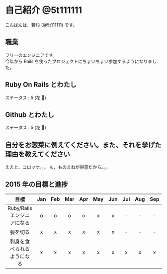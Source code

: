 # 自己紹介 @5t111111

こんばんは、若杉 (@5t111111) です。

## 職業

フリーのエンジニアです。  
今年から Rails を使ったプロジェクトにちょいちょい参加するようになりました。

## Ruby On Rails とわたし

ステータス : 5 (花 :cherry_blossom:)

## Github とわたし

ステータス : 5 (花 :cherry_blossom:)

## 自分をお惣菜に例えてください。また、それを挙げた理由を教えてください

ええと、コロッケ。。。
も、ものまねが得意だから。。。

## 2015 年の目標と進捗

|            目標                                   | Jan | Feb | Mar | Apr | May | Jun | Jul | Aug | Sep | Oct | Nov | Dec |
|:-------------------------------------------------:|:---:|:---:|:---:|:---:|:---:|:---:|:---:|:---:|:---:|:---:|:---:|:---:|
| Ruby/Rails エンジニアになる                       |  o  |  o  |  o  |  o  |  x  |  x  |  -  |  -  |  -  |  -  |  -  |  -  |
| 髪を切る                                          |  x  |  x  |  x  |  x  |  x  |  x  |  -  |  -  |  -  |  -  |  -  |  -  |
| 刺身を食べられるようになる                        |  x  |  x  |  x  |  x  |  x  |  x  |  x  |  x  |  x  |  x  |  x  |  x  |
